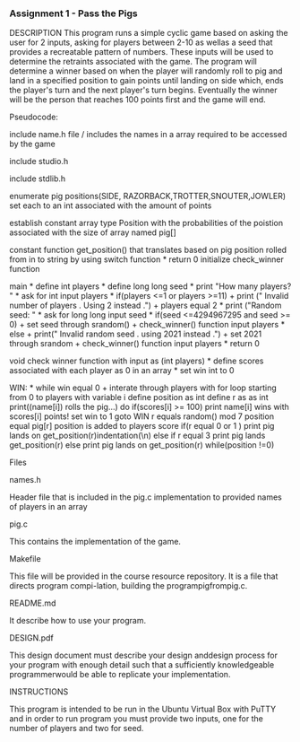 ### Assignment 1 - Pass the Pigs

DESCRIPTION
This program runs a simple cyclic game based on asking the user for 2 inputs, asking for players between 2-10 as wellas a seed that provides a recreatable pattern of numbers. These inputs will be used to determine the retraints associated with the game. The program will determine a winner based on when the player will randomly roll to pig and land in a specified position to gain points until landing on side which, ends the player's turn and the next player's turn begins. Eventually the winner will be the person that reaches 100 points first and the game will end.

Pseudocode:

include name.h file / includes the names in a array required to be accessed by the game

include studio.h

include stdlib.h

enumerate pig positions(SIDE, RAZORBACK,TROTTER,SNOUTER,JOWLER) set each to an int associated with the amount of points

establish constant array type Position with the probabilities of the poistion associated with the size of array named pig[]

constant function get_position() that translates based on pig position rolled from in to string by using switch function
	* return 0
initialize check_winner function

main
	* define int players
	* define long long seed
	* print "How many players? "
	* ask for int input players
	* if(players <=1 or players >=11)
	+	 print (" Invalid number of players . Using 2 instead .")
	+	players equal 2
	* print ("Random seed: "
	* ask for long long input seed 
	* if(seed <=4294967295 and seed >= 0)
	+	set seed through srandom()
	+	check_winner() function input players
	* else
	+	print(" Invalid random seed . using 2021 instead .")
	+	set 2021 through srandom
	+	check_winner() function input players
	* return 0

void check winner function with input as (int players)
	* define scores associated with each player as 0 in an array
	* set win int to 0

WIN:
	* while win equal 0
	+ 	interate through players with for loop starting from 0 to players with variable i
			define position as int
			define r as as int
			print((name[i]) rolls the pig...)
			do 
				if(scores[i] >= 100)
					print name[i] wins with scores[i] points!
					set win to 1
					goto WIN
				r equals random() mod 7
				position equal pig[r]
				position is added to players score
				if(r equal 0 or 1 )
					print pig lands on get_position(r)indentation(\n)
				else if r equal 3 
					print pig lands get_position(r)
				else
					print pig lands on get_position(r)
			while(position !=0) 

Files

names.h

Header file that is included in the pig.c implementation to provided names of players in an array

pig.c

This contains the implementation of the game.

Makefile

This file will be provided in the course resource repository. It is a file that directs program compi-lation, building the programpigfrompig.c.

README.md

It describe how to use your program.	

DESIGN.pdf

This design document must describe your design anddesign  process  for  your  program  with  enough  detail  such  that  a  sufficiently  knowledgeable  programmerwould be able to replicate your implementation.

INSTRUCTIONS

This program is intended to be run in the Ubuntu Virtual Box with PuTTY and in order to run program you must provide two inputs, one for the number of players and two for seed. 
